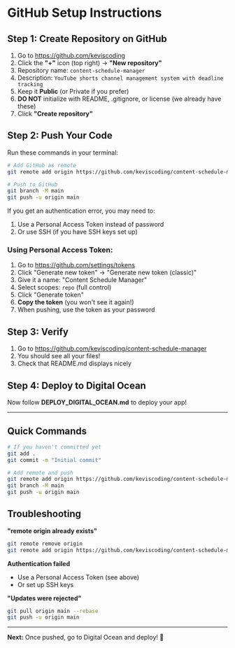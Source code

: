# GitHub Setup Instructions

## Step 1: Create Repository on GitHub

1. Go to https://github.com/keviscoding
2. Click the **"+"** icon (top right) → **"New repository"**
3. Repository name: `content-schedule-manager`
4. Description: `YouTube shorts channel management system with deadline tracking`
5. Keep it **Public** (or Private if you prefer)
6. **DO NOT** initialize with README, .gitignore, or license (we already have these)
7. Click **"Create repository"**

## Step 2: Push Your Code

Run these commands in your terminal:

```bash
# Add GitHub as remote
git remote add origin https://github.com/keviscoding/content-schedule-manager.git

# Push to GitHub
git branch -M main
git push -u origin main
```

If you get an authentication error, you may need to:
1. Use a Personal Access Token instead of password
2. Or use SSH (if you have SSH keys set up)

### Using Personal Access Token:

1. Go to https://github.com/settings/tokens
2. Click "Generate new token" → "Generate new token (classic)"
3. Give it a name: "Content Schedule Manager"
4. Select scopes: `repo` (full control)
5. Click "Generate token"
6. **Copy the token** (you won't see it again!)
7. When pushing, use the token as your password

## Step 3: Verify

1. Go to https://github.com/keviscoding/content-schedule-manager
2. You should see all your files!
3. Check that README.md displays nicely

## Step 4: Deploy to Digital Ocean

Now follow **DEPLOY_DIGITAL_OCEAN.md** to deploy your app!

---

## Quick Commands

```bash
# If you haven't committed yet
git add .
git commit -m "Initial commit"

# Add remote and push
git remote add origin https://github.com/keviscoding/content-schedule-manager.git
git branch -M main
git push -u origin main
```

## Troubleshooting

**"remote origin already exists"**
```bash
git remote remove origin
git remote add origin https://github.com/keviscoding/content-schedule-manager.git
```

**Authentication failed**
- Use a Personal Access Token (see above)
- Or set up SSH keys

**"Updates were rejected"**
```bash
git pull origin main --rebase
git push -u origin main
```

---

**Next:** Once pushed, go to Digital Ocean and deploy! 🚀
